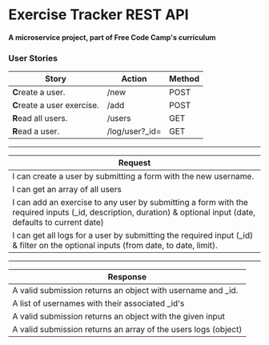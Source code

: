 # Exercise Tracker REST API
#### A microservice project, part of Free Code Camp's curriculum

### User Stories
| Story | Action | Method |
| ----- | ------ | ------ |
| **C**reate a user. | /new | POST |
| **C**reate a user exercise. | /add | POST |
| **R**ead all users. | /users | GET |
| **R**ead a user. | /log/user?_id= | GET |

---
| Request |
| ------- |
| I can create a user by submitting a form with the new username. |
| I can get an array of all users |
| I can add an exercise to any user by submitting a form with the required inputs (_id, description, duration) & optional input (date, defaults to current date) |
| I can get all logs for a user by submitting the required input (_id) & filter on the optional inputs (from date, to date, limit). |
---
| Response |
| -------- |
| A valid submission returns an object with username and _id. |
| A list of usernames with their associated _id's |
| A valid submission returns an object with the given input |
| A valid submission returns an array of the users logs (object) |